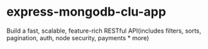 # express-mongodb-clu-app
Build a fast, scalable, feature-rich RESTful API(includes filters, sorts, pagination, auth, node security, payments * more)
